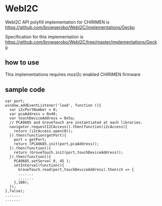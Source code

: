 # WebI2C
WebI2C API polyfill implementation for CHIRIMEN is 
https://github.com/browserobo/WebI2C/implementations/Gecko

Specification for this implementation is https://github.com/browserobo/WebI2C/tree/master/implementations/Gecko

## how to use
This implementations requires mozi2c enabled CHIRIMEN firmware

## sample code
	var port;  
	window.addEventListener('load', function (){
	  var i2cPortNumber = 0;
	  var pcaAddress = 0x40;
	  var touchDeviceAddress = 0x5a;
	  // PCA9685 and GroveTouch are instantiated at each libraries.
	  navigator.requestI2CAccess().then(function(i2cAccess){
	    return (i2cAccess.open(0));
	  }).then(function(getPort){
	    port = getPort;
	    return (PCA9685.init(port,pcaAddress));
	  }).then(function(){
	    return (GroveTouch.init(port,touchDeviceAddress));
	  }).then(function(){
	    PCA9685.setServo( 0, 45 );
	    setInterval(function(){
	      GroveTouch.read(port,touchDeviceAddress).then(ch => {
	      .......
	      .......
	    },100);
	  });
	},false);
	.......
	.......
